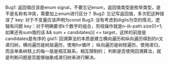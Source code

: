 Bug1: 返回值应该是enum signal，不要忘记enum，返回值类型是枚举类型，是不是名称有冲突，需要加上enum进行区分？
Bug2: 忘记写返回值，多次犯这种错误了
key: 对于不变量应该声明为const
Bug3: 没有考虑到digits为空的情况，逻辑有问题
key：对于明确要求k个数字的组合，剪枝操作就是n-(k-path.size())+1;如果还有sum值的话
        && sum + candidates[i] <= target，这样的前提是candidates是有序的
gist1: 回溯算法的本质是建立横向遍历和纵向遍历得到的n叉递归树，横向遍历是树层遍历，使用for循环；
       纵向遍历是树枝遍历，使用递归，而且单条树枝上的每一层是相互联系，相互限制的；
       判断是否使用回溯算法，就是判断问题是否能够抽象成递归树来进行解决。